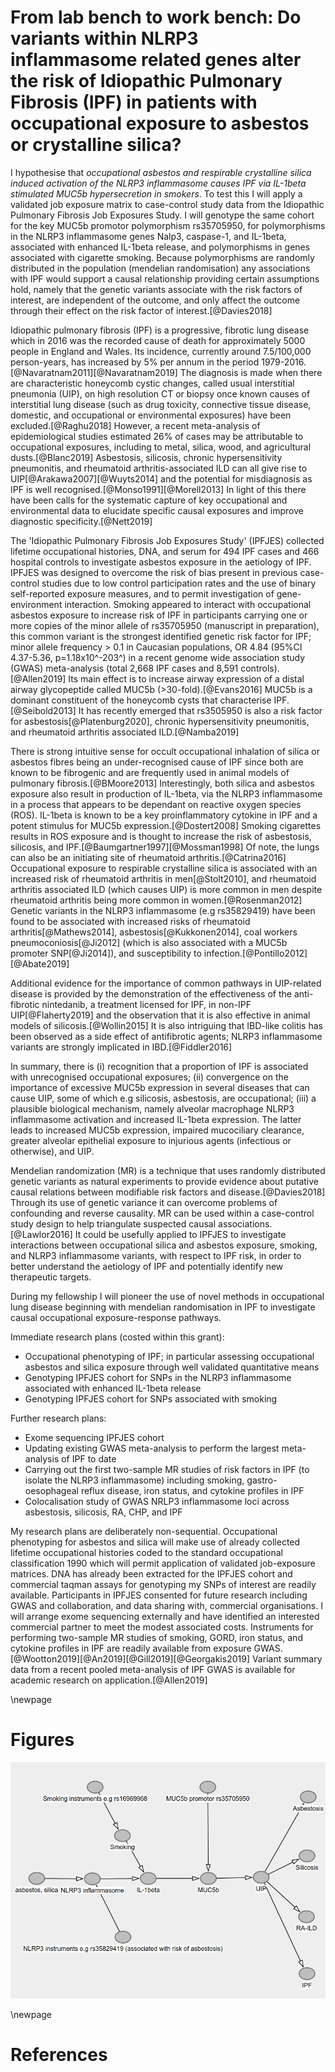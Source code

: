 # From lab bench to work bench: Do variants within NLRP3 inflammasome related genes alter the risk of Idiopathic Pulmonary Fibrosis (IPF) in patients with occupational exposure to asbestos or crystalline silica?

I hypothesise that *occupational asbestos and respirable crystalline silica induced activation of the NLRP3 inflammasome causes IPF via IL-1beta stimulated MUC5b hypersecretion in smokers*. To test this I will apply a validated job exposure matrix to case-control study data from the Idiopathic Pulmonary Fibrosis Job Exposures Study. I will genotype the same cohort for the key MUC5b promotor polymorphism rs35705950, for polymorphisms in the NLRP3 inflammasome genes Nalp3, caspase-1, and IL-1beta, associated with enhanced IL-1beta release, and polymorphisms in genes associated with cigarette smoking. Because polymorphisms are randomly distributed in the population (mendelian randomisation) any associations with IPF would support a causal relationship providing certain assumptions hold, namely that the genetic variants associate with the risk factors of interest, are independent of the outcome, and only affect the outcome through their effect on the risk factor of interest.[@Davies2018] 

Idiopathic pulmonary fibrosis (IPF) is a progressive, fibrotic lung disease which in 2016 was the recorded cause of death for approximately 5000 people in England and Wales. Its incidence, currently around 7.5/100,000 person-years, has increased by 5% per annum in the period 1979-2016.[@Navaratnam2011][@Navaratnam2019] The diagnosis is made when there are characteristic honeycomb cystic changes, called usual interstitial pneumonia (UIP), on high resolution CT or biopsy once known causes of interstitial lung disease (such as drug toxicity, connective tissue disease, domestic, and occupational or environmental exposures) have been excluded.[@Raghu2018] However, a recent meta-analysis of epidemiological studies estimated 26% of cases may be attributable to occupational exposures, including to metal, silica, wood, and agricultural dusts.[@Blanc2019] Asbestosis, silicosis, chronic hypersensitivity pneumonitis, and rheumatoid arthritis-associated ILD can all give rise to UIP[@Arakawa2007][@Wuyts2014] and the potential for misdiagnosis as IPF is well recognised.[@Monso1991][@Morell2013] In light of this there have been calls for the systematic capture of key occupational and environmental data to elucidate specific causal exposures and improve diagnostic specificity.[@Nett2019]  

The 'Idiopathic Pulmonary Fibrosis Job Exposures Study' (IPFJES) collected lifetime occupational histories, DNA, and serum for 494 IPF cases and 466 hospital controls to investigate asbestos exposure in the aetiology of IPF. IPFJES was designed to overcome the risk of bias present in previous case-control studies due to low control participation rates and the use of binary self-reported exposure measures, and to permit investigation of gene-environment interaction. Smoking appeared to interact with occupational asbestos exposure to increase risk of IPF in participants carrying one or more copies of the minor allele of rs35705950 (manuscript in preparation), this common variant is the strongest identified genetic risk factor for IPF; minor allele frequency > 0.1 in Caucasian populations, OR 4.84 (95%CI 4.37-5.36, p=1.18x10^-203^) in a recent genome wide association study (GWAS) meta-analysis (total 2,668 IPF cases and 8,591 controls).[@Allen2019] Its main effect is to increase airway expression of a distal airway glycopeptide called MUC5b (>30-fold).[@Evans2016] MUC5b is a dominant constituent of the honeycomb cysts that characterise IPF.[@Seibold2013] It has recently emerged that rs3505950 is also a risk factor for asbestosis[@Platenburg2020], chronic hypersensitivity pneumonitis, and rheumatoid arthritis associated ILD.[@Namba2019]

There is strong intuitive sense for occult occupational inhalation of silica or asbestos fibres being an under-recognised cause of IPF since both are known to be fibrogenic and are frequently used in animal models of pulmonary fibrosis.[@BMoore2013] Interestingly, both silica and asbestos exposure also result in production of IL-1beta, via the NLRP3 inflammasome in a process that appears to be dependant on reactive oxygen species (ROS). IL-1beta is known to be a key proinflammatory cytokine in IPF and a potent stimulus for MUC5b expression.[@Dostert2008] Smoking cigarettes results in ROS exposure and is thought to increase the risk of asbestosis, silicosis, and IPF.[@Baumgartner1997][@Mossman1998] Of note, the lungs can also be an initiating site of rheumatoid arthritis.[@Catrina2016] Occupational exposure to respirable crystalline silica is associated with an increased risk of rheumatoid arthritis in men[@Stolt2010], and rheumatoid arthritis associated ILD (which causes UIP) is more common in men despite rheumatoid arthritis being more common in women.[@Rosenman2012] Genetic variants in the NLRP3 inflammasome (e.g rs35829419) have been found to be associated with increased risks of rheumatoid arthritis[@Mathews2014], asbestosis[@Kukkonen2014], coal workers pneumoconiosis[@Ji2012] (which is also associated with a MUC5b promoter SNP[@Ji2014]), and susceptibility to infection.[@Pontillo2012][@Abate2019]   

Additional evidence for the importance of common pathways in UIP-related disease is provided by the demonstration of the effectiveness of the anti-fibrotic nintedanib, a treatment licensed for IPF, in non-IPF UIP[@Flaherty2019] and the observation that it is also effective in animal models of silicosis.[@Wollin2015] It is also intriguing that IBD-like colitis has been observed as a side effect of antifibrotic agents; NLRP3 inflammasome variants are strongly implicated in IBD.[@Fiddler2016]

In summary, there is (i) recognition that a proportion of IPF is associated with unrecognised occupational exposures; (ii) convergence on the importance of excessive MUC5b expression in several diseases that can cause UIP, some of which e.g silicosis, asbestosis, are occupational; (iii) a plausible biological mechanism, namely alveolar macrophage NLRP3 inflammasome activation and increased IL-1beta expression. The latter leads to increased MUC5b expression, impaired mucociliary clearance, greater alveolar epithelial exposure to injurious agents (infectious or otherwise), and UIP.

Mendelian randomization (MR) is a technique that uses randomly distributed genetic variants as natural experiments to provide evidence about putative causal relations between modifiable risk factors and disease.[@Davies2018] Through its use of genetic variance it can overcome problems of confounding and reverse causality. MR can be used within a case-control study design to help triangulate suspected causal associations.[@Lawlor2016] It could be usefully applied to IPFJES to investigate interactions between occupational silica and asbestos exposure, smoking, and NLRP3 inflammasome variants, with respect to IPF risk, in order to better understand the aetiology of IPF and potentially identify new therapeutic targets.

During my fellowship I will pioneer the use of novel methods in occupational lung disease beginning with mendelian randomisation in IPF to investigate causal occupational exposure-response pathways.

Immediate research plans (costed within this grant):
- Occupational phenotyping of IPF; in particular assessing occupational asbestos and silica exposure through well validated quantitative means
- Genotyping IPFJES cohort for SNPs in the NLRP3 inflammasome associated with enhanced IL-1beta release 
- Genotyping IPFJES cohort for SNPs associated with smoking 

Further research plans:
- Exome sequencing IPFJES cohort
- Updating existing GWAS meta-analysis to perform the largest meta-analysis of IPF to date
- Carrying out the first two-sample MR studies of risk factors in IPF (to isolate the NLRP3 inflammasome) including smoking, gastro-oesophageal reflux disease, iron status, and cytokine profiles in IPF
- Colocalisation study of GWAS NRLP3 inflammasome loci across asbestosis, silicosis, RA, CHP, and IPF

My research plans are deliberately non-sequential. Occupational phenotyping for asbestos and silica will make use of already collected lifetime occupational histories coded to the standard occupational classification 1990 which will permit application of validated job-exposure matrices. DNA has already been extracted for the IPFJES cohort and commercial taqman assays for genotyping my SNPs of interest are readily available. Participants in IPFJES consented for future research including GWAS and collaboration, and data sharing with, commercial organisations. I will arrange exome sequencing externally and have identified an interested commercial partner to meet the modest associated costs. Instruments for performing two-sample MR studies of smoking, GORD, iron status, and cytokine profiles in IPF are readily available from exposure GWAS.[@Wootton2019][@An2019][@Gill2019][@Georgakis2019] Variant summary data from a recent pooled meta-analysis of IPF GWAS is available for academic research on application.[@Allen2019] 

\newpage

# Figures 

![Proposed occupational asbestos and silica exposure IPF relation](overview.png)

\newpage

# References



